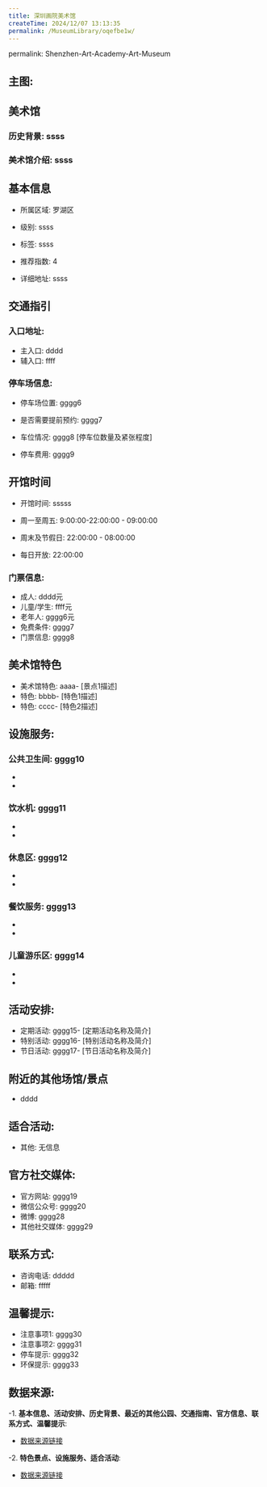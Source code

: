 ```yaml
---
title: 深圳画院美术馆
createTime: 2024/12/07 13:13:35
permalink: /MuseumLibrary/oqefbe1w/
---
```

permalink: Shenzhen-Art-Academy-Art-Museum
## 主图:
<ImageCard
image="https://www.szartm.com/open/images/gkbg.png"
title= "深圳画院美术馆"
description= "ssss"
date="2024/12/07"
href="/"
author="sunshang-hl"
/>
## 美术馆
### 历史背景: ssss
### 美术馆介绍: ssss
## 基本信息

- 所属区域: 罗湖区

- 级别: ssss

- 标签: ssss

- 推荐指数: 4

- 详细地址: ssss

## 交通指引

### 入口地址:
- 主入口: dddd
- 辅入口: ffff
### 停车场信息:
- 停车场位置: gggg6

- 是否需要提前预约: gggg7

- 车位情况: gggg8 [停车位数量及紧张程度]

- 停车费用: gggg9

## 开馆时间
- 开馆时间: sssss

- 周一至周五: 9:00:00-22:00:00 - 09:00:00
- 周末及节假日: 22:00:00 - 08:00:00
- 每日开放: 22:00:00

### 门票信息:
- 成人: dddd元
- 儿童/学生: ffff元
- 老年人: gggg6元
- 免费条件: gggg7
- 门票信息: gggg8
## 美术馆特色
- 美术馆特色: aaaa- [景点1描述]
- 特色: bbbb- [特色1描述]
- 特色: cccc- [特色2描述]
## 设施服务:
### 公共卫生间: gggg10
- 
- 
### 饮水机: gggg11
- 
- 
### 休息区: gggg12
- 
- 
### 餐饮服务: gggg13
- 
- 
### 儿童游乐区: gggg14
- 
- 
## 活动安排:
- 定期活动: gggg15- [定期活动名称及简介]
- 特别活动: gggg16- [特别活动名称及简介]
- 节日活动: gggg17- [节日活动名称及简介]
## 附近的其他场馆/景点
- dddd

## 适合活动:
- 其他: 无信息

## 官方社交媒体:
- 官方网站: gggg19
- 微信公众号: gggg20
- 微博: gggg28
- 其他社交媒体: gggg29

## 联系方式:
- 咨询电话: ddddd 
- 邮箱: fffff

## 温馨提示:
- 注意事项1: gggg30
- 注意事项2: gggg31
- 停车提示: gggg32
- 环保提示: gggg33

## 数据来源:
-1. **基本信息、活动安排、历史背景、最近的其他公园、交通指南、官方信息、联系方式、温馨提示**:
- [数据来源链接](http://wtl.sz.gov.cn/ggfw/whl/msgylb/index.html)

-2. **特色景点、设施服务、适合活动**:
- [数据来源链接](http://wtl.sz.gov.cn/ggfw/whl/msgylb/index.html)

